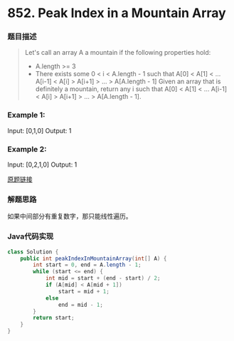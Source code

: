 # 852. Peak Index in a Mountain Array
### 题目描述

> Let's call an array A a mountain if the following properties hold:
>- A.length >= 3
>- There exists some 0 < i < A.length - 1 such that A[0] < A[1] < ... A[i-1] < A[i] > A[i+1] > ... > A[A.length - 1]
> Given an array that is definitely a mountain, return any i such that A[0] < A[1] < ... A[i-1] < A[i] > A[i+1] > ... > A[A.length - 1].

### Example 1:

Input: [0,1,0]
Output: 1

### Example 2:

Input: [0,2,1,0]
Output: 1

[原题链接](https://leetcode.com/problems/peak-index-in-a-mountain-array/)




### 解题思路
如果中间部分有重复数字，那只能线性遍历。


### Java代码实现

``` java
class Solution {
    public int peakIndexInMountainArray(int[] A) {
        int start = 0, end = A.length - 1;
        while (start <= end) {
            int mid = start + (end - start) / 2;
            if (A[mid] < A[mid + 1])
                start = mid + 1;
            else
                end = mid - 1;
        }
        return start;
    }
}
```